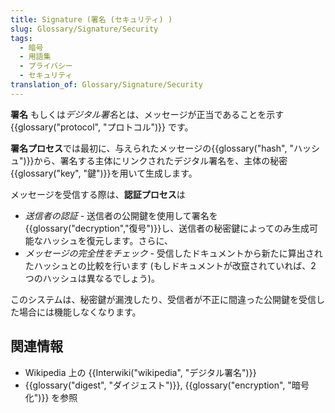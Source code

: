 ```yaml
---
title: Signature (署名 (セキュリティ) )
slug: Glossary/Signature/Security
tags:
  - 暗号
  - 用語集
  - プライバシー
  - セキュリティ
translation_of: Glossary/Signature/Security
---
```

**署名** もしくは*デジタル署名*とは、メッセージが正当であることを示す {{glossary("protocol", "プロトコル")}} です。

**署名プロセス**では最初に、与えられたメッセージの{{glossary("hash", "ハッシュ")}}から、署名する主体にリンクされたデジタル署名を、主体の秘密{{glossary("key", "鍵")}}を用いて生成します。

メッセージを受信する際は、**認証プロセス**は

- _送信者の認証_ - 送信者の公開鍵を使用して署名を{{glossary("decryption","復号")}}し、送信者の秘密鍵によってのみ生成可能なハッシュを復元します。さらに、
- _メッセージの完全性をチェック_ - 受信したドキュメントから新たに算出されたハッシュとの比較を行います (もしドキュメントが改竄されていれば、2 つのハッシュは異なるでしょう)。

このシステムは、秘密鍵が漏洩したり、受信者が不正に間違った公開鍵を受信した場合には機能しなくなります。

## 関連情報

- Wikipedia 上の {{Interwiki("wikipedia", "デジタル署名")}}
- {{glossary("digest", "ダイジェスト")}}, {{glossary("encryption", "暗号化")}} を参照
